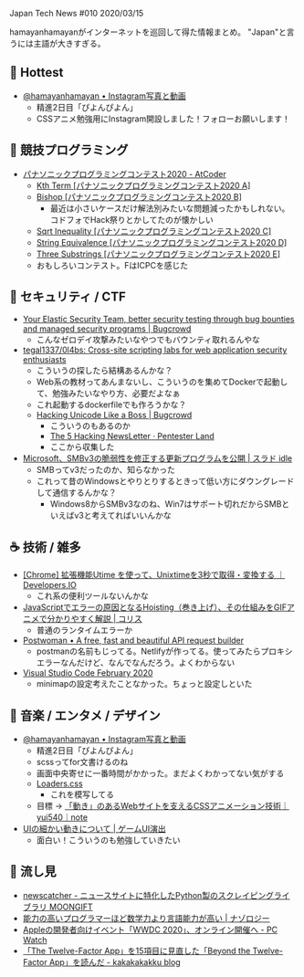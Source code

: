 Japan Tech News #010 2020/03/15

hamayanhamayanがインターネットを巡回して得た情報まとめ。
"Japan"と言うには主語が大きすぎる。

## 🎉 Hottest

- [@hamayanhamayan • Instagram写真と動画](https://www.instagram.com/p/B9rc4NenEq4/)
    - 精進2日目「ぴよんぴよん」
    - CSSアニメ勉強用にInstagram開設しました！フォローお願いします！

## 💪 競技プログラミング

- [パナソニックプログラミングコンテスト2020 - AtCoder](https://atcoder.jp/contests/panasonic2020)
	- [Kth Term [パナソニックプログラミングコンテスト2020 A]](https://www.hamayanhamayan.com/entry/2020/03/15/001851)
	- [Bishop [パナソニックプログラミングコンテスト2020 B]](https://www.hamayanhamayan.com/entry/2020/03/15/001953)
        - 最近は小さいケースだけ解法別みたいな問題減ったかもしれない。コドフォでHack祭りとかしてたのが懐かしい
	- [Sqrt Inequality [パナソニックプログラミングコンテスト2020 C]](https://www.hamayanhamayan.com/entry/2020/03/15/002050)
	- [String Equivalence [パナソニックプログラミングコンテスト2020 D]](https://www.hamayanhamayan.com/entry/2020/03/15/002150)
	- [Three Substrings [パナソニックプログラミングコンテスト2020 E]](https://www.hamayanhamayan.com/entry/2020/03/15/002311)
    - おもしろいコンテスト。FはICPCを感じた

## 👻 セキュリティ / CTF

- [Your Elastic Security Team, better security testing through bug bounties and managed security programs | Bugcrowd](https://bugcrowd.com/disclosures/d23e05b1-c4cc-440a-a678-d8045468c902/rce-on-https-beta-partners-tesla-com-due-to-cve-2020-0618)
    - こんなゼロデイ攻撃みたいなやつでもバウンティ取れるんやな
- [tegal1337/0l4bs: Cross-site scripting labs for web application security enthusiasts](https://github.com/tegal1337/0l4bs)
    - こういうの探したら結構あるんかな？
    - Web系の教材ってあんまないし、こういうのを集めてDockerで起動して、勉強みたいなやり方、必要だよなぁ
    - これ起動するdockerfileでも作ろうかな？
    - [Hacking Unicode Like a Boss | Bugcrowd](https://www.bugcrowd.com/blog/hacking-unicode-like-a-boss/)
        - こういうのもあるのか
        - [The 5 Hacking NewsLetter · Pentester Land](https://pentester.land/newsletter)
        - ここから収集した
- [Microsoft、SMBv3の脆弱性を修正する更新プログラムを公開 | スラド idle](https://idle.srad.jp/story/20/03/14/0250253/)
    - SMBってv3だったのか、知らなかった
    - これって昔のWindowsとやりとりするときって低い方にダウングレードして通信するんかな？
        - Windows8からSMBv3なのね、Win7はサポート切れだからSMBといえばv3と考えてればいいんかな

## ☕ 技術 / 雑多

- [[Chrome] 拡張機能Utime を使って、Unixtimeを3秒で取得・変換する ｜ Developers.IO](https://dev.classmethod.jp/tool/chrome-extension-utime-convert-unixtime/)
    - これ系の便利ツールないんかな
- [JavaScriptでエラーの原因となるHoisting（巻き上げ）、その仕組みをGIFアニメで分かりやすく解説 | コリス](https://coliss.com/articles/build-websites/operation/javascript/javascript-visualized-hoisting.html)
    - 普通のランタイムエラーか
- [Postwoman • A free, fast and beautiful API request builder](https://postwoman.io/ja)
    - postmanの名前もじってる。Netlifyが作ってる。使ってみたらプロキシエラーなんだけど、なんでなんだろう。よくわからない
- [Visual Studio Code February 2020](https://code.visualstudio.com/updates/v1_43)
    - minimapの設定考えたことなかった。ちょっと設定しといた

## 🎵 音楽 / エンタメ / デザイン

- [@hamayanhamayan • Instagram写真と動画](https://www.instagram.com/p/B9rc4NenEq4/)
    - 精進2日目「ぴよんぴよん」
    - scssってfor文書けるのね
    - 画面中央寄せに一番時間がかかった。まだよくわかってない気がする
    - [Loaders.css](https://connoratherton.com/loaders)
        - これを模写してる
    - 目標 → [「動き」のあるWebサイトを支えるCSSアニメーション技術｜yui540｜note](https://note.com/yui540/n/nff49218b2307)
- [UIの細かい動きについて | ゲームUI演出](https://gameanimation.info/archives/1277)
    - 面白い！こういうのも勉強していきたい

## 👀 流し見

- [newscatcher - ニュースサイトに特化したPython製のスクレイピングライブラリ MOONGIFT](https://www.moongift.jp/2020/03/newscatcher-%e3%83%8b%e3%83%a5%e3%83%bc%e3%82%b9%e3%82%b5%e3%82%a4%e3%83%88%e3%81%ab%e7%89%b9%e5%8c%96%e3%81%97%e3%81%9fpython%e8%a3%bd%e3%81%ae%e3%82%b9%e3%82%af%e3%83%ac%e3%82%a4%e3%83%94%e3%83%b3/)
- [能力の高いプログラマーほど数学力より言語能力が高い | ナゾロジー](https://nazology.net/archives/53469)
- [Appleの開発者向けイベント「WWDC 2020」、オンライン開催へ - PC Watch](https://pc.watch.impress.co.jp/docs/news/1240928.html)
- [「The Twelve-Factor App」を15項目に見直した「Beyond the Twelve-Factor App」を読んだ - kakakakakku blog](https://kakakakakku.hatenablog.com/entry/2020/03/09/084833)
